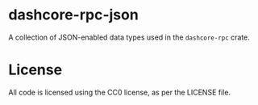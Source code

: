 dashcore-rpc-json
====================

A collection of JSON-enabled data types used in the `dashcore-rpc` crate.

# License

All code is licensed using the CC0 license, as per the LICENSE file.